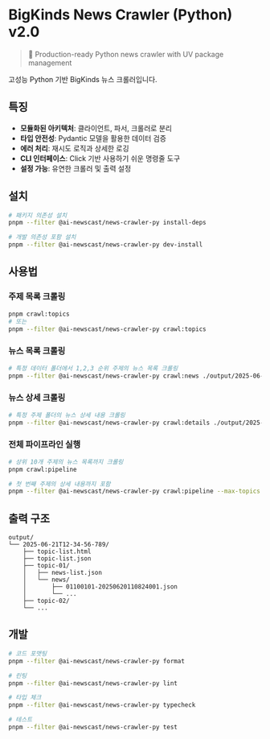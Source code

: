 # BigKinds News Crawler (Python) v2.0

> 🐍 Production-ready Python news crawler with UV package management

고성능 Python 기반 BigKinds 뉴스 크롤러입니다.

## 특징

- **모듈화된 아키텍처**: 클라이언트, 파서, 크롤러로 분리
- **타입 안전성**: Pydantic 모델을 활용한 데이터 검증
- **에러 처리**: 재시도 로직과 상세한 로깅
- **CLI 인터페이스**: Click 기반 사용하기 쉬운 명령줄 도구
- **설정 가능**: 유연한 크롤러 및 출력 설정

## 설치

```bash
# 패키지 의존성 설치
pnpm --filter @ai-newscast/news-crawler-py install-deps

# 개발 의존성 포함 설치
pnpm --filter @ai-newscast/news-crawler-py dev-install
```

## 사용법

### 주제 목록 크롤링
```bash
pnpm crawl:topics
# 또는
pnpm --filter @ai-newscast/news-crawler-py crawl:topics
```

### 뉴스 목록 크롤링
```bash
# 특정 데이터 폴더에서 1,2,3 순위 주제의 뉴스 목록 크롤링
pnpm --filter @ai-newscast/news-crawler-py crawl:news ./output/2025-06-21T12-34-56 --topics 1,2,3
```

### 뉴스 상세 크롤링
```bash
# 특정 주제 폴더의 뉴스 상세 내용 크롤링
pnpm --filter @ai-newscast/news-crawler-py crawl:details ./output/2025-06-21T12-34-56/topic-01
```

### 전체 파이프라인 실행
```bash
# 상위 10개 주제의 뉴스 목록까지 크롤링
pnpm crawl:pipeline

# 첫 번째 주제의 상세 내용까지 포함
pnpm --filter @ai-newscast/news-crawler-py crawl:pipeline --max-topics 5 --include-details
```

## 출력 구조

```
output/
└── 2025-06-21T12-34-56-789/
    ├── topic-list.html
    ├── topic-list.json
    ├── topic-01/
    │   ├── news-list.json
    │   └── news/
    │       ├── 01100101-20250620110824001.json
    │       └── ...
    ├── topic-02/
    └── ...
```

## 개발

```bash
# 코드 포맷팅
pnpm --filter @ai-newscast/news-crawler-py format

# 린팅
pnpm --filter @ai-newscast/news-crawler-py lint

# 타입 체크
pnpm --filter @ai-newscast/news-crawler-py typecheck

# 테스트
pnpm --filter @ai-newscast/news-crawler-py test
```